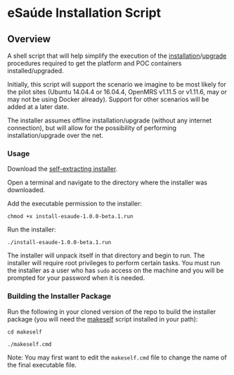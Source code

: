 # eSaúde Installation Script

## Overview
A shell script that will help simplify the execution of the [installation](https://docs.google.com/document/d/1KX3cxbw8sBOS9bq-AhP0IV_PDk2xEEZZefb6nD8Svis/edit)/[upgrade](https://docs.google.com/document/d/1otwJrKA9BfmpMqzFlCfem6eajjOirVxjHfs7dlcdgHY/edit) procedures required to get the platform and POC containers installed/upgraded.

Initially, this script will support the scenario we imagine to be most likely for the pilot sites (Ubuntu 14.04.4 or 16.04.4, OpenMRS v1.11.5 or v1.11.6, may or may not be using Docker already).  Support for other scenarios will be added at a later date.

The installer assumes offline installation/upgrade (without any internet connection), but will allow for the possibility of performing installation/upgrade over the net.

### Usage

Download the [self-extracting installer](https://gitlab.cirg.washington.edu/esaude/install-script/makeself/install-esaude-1.0.0-beta.1.run).

Open a terminal and navigate to the directory where the installer was downloaded.

Add the executable permission to the installer:

`chmod +x install-esaude-1.0.0-beta.1.run`

Run the installer:

`./install-esaude-1.0.0-beta.1.run`

The installer will unpack itself in that directory and begin to run.  The installer will require root privileges to perform certain tasks.  You must run the installer as a user who has `sudo` access on the machine and you will be prompted for your password when it is needed.

### Building the Installer Package

Run the following in your cloned version of the repo to build the installer package (you will need the [makeself](https://github.com/megastep/makeself) script installed in your path):

`cd makeself`

`./makeself.cmd`

Note: You may first want to edit the `makeself.cmd` file to change the name of the final executable file.
